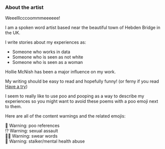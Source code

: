 ### About the artist

Weeelllcccoommmeeeeee!

I am a spoken word artist based near the beautiful town of Hebden Bridge in the UK.

I write stories about my experiences as:
* Someone who works in data
* Someone who is seen as not white
* Someone who is seen as a woman

Hollie McNish has been a major influence on my work.

My writing should be easy to read and hopefully funny! (or ferny if you read [Have a try](https://ilikeshinythings.github.io/haveatry/))

I seem to really like to use poo and pooping as a way to describe my experiences so you might want to avoid these poems with a poo emoji next to them.

Here are all of the content warnings and the related emojis:

💩 Warning: poo references\
⁉️ Warning: sexual assault\
🖕🏿 Warning: swear words\
🧠 Warning: stalker/mental health abuse
